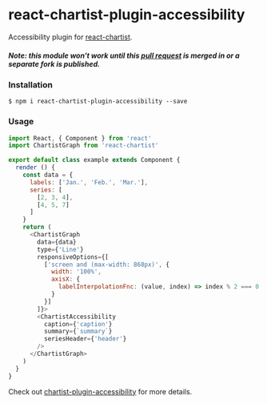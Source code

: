 # react-chartist-plugin-accessibility

Accessibility plugin for [react-chartist](https://github.com/fraserxu/react-chartist).

##### *Note: this module won't work until this [pull request](https://github.com/fraserxu/react-chartist/pull/49) is merged in or a separate fork is published.*

### Installation

```
$ npm i react-chartist-plugin-accessibility --save
```

### Usage

```javascript
import React, { Component } from 'react'
import ChartistGraph from 'react-chartist'

export default class example extends Component {
  render () {
    const data = {
      labels: ['Jan.', 'Feb.', 'Mar.'],
      series: [
        [2, 3, 4],
        [4, 5, 7]
      ]
    }
    return (
      <ChartistGraph
        data={data}
        type={'Line'}
        responsiveOptions={[
          ['screen and (max-width: 868px)', {
            width: '100%',
            axisX: {
              labelInterpolationFnc: (value, index) => index % 2 === 0 ? value : ''
            }
          }]
        ]}>
        <ChartistAccessibility
          caption={'caption'}
          summary={`summary`}
          seriesHeader={'header'}
        />
      </ChartistGraph>
    )
  }
}
```

Check out [chartist-plugin-accessibility](https://github.com/gionkunz/chartist-plugin-accessibility) for more details.
